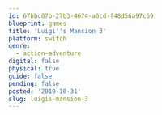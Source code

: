 ```yaml
---
id: 67bbc07b-27b3-4674-a0cd-f48d56a97c69
blueprint: games
title: 'Luigi''s Mansion 3'
platform: switch
genre:
  - action-adventure
digital: false
physical: true
guide: false
pending: false
posted: '2019-10-31'
slug: luigis-mansion-3
---
```

